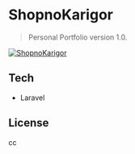 #  ShopnoKarigor

> Personal Portfolio version 1.0.

[![ShopnoKarigor](https://ratul.info/images/project-icon.png)](https://ratul.info/)

## Tech
- Laravel


## License
cc
